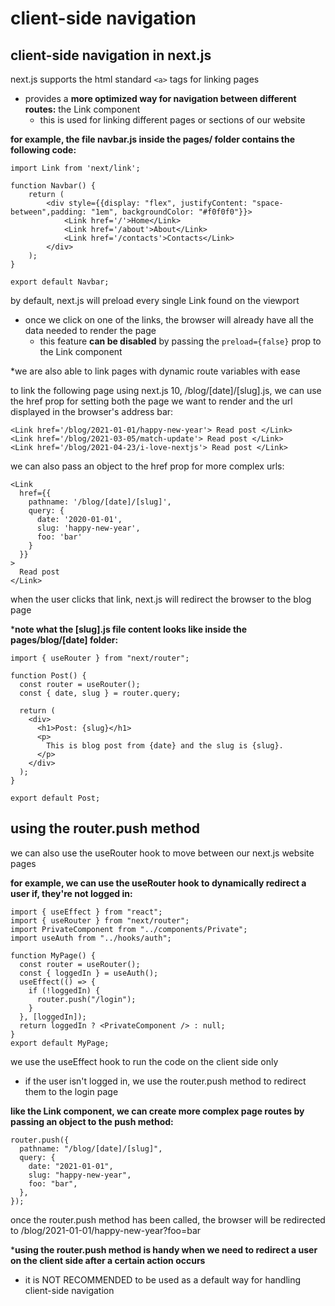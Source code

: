 # client-side navigation

## client-side navigation in next.js
next.js supports the html standard ```<a>``` tags for linking pages
- provides a **more optimized way for navigation between different routes:** the Link component
    - this is used for linking different pages or sections of our website

**for example, the file navbar.js inside the pages/ folder contains the following code:**

```
import Link from 'next/link';

function Navbar() {
    return (
        <div style={{display: "flex", justifyContent: "space-between",padding: "1em", backgroundColor: "#f0f0f0"}}>
            <Link href='/'>Home</Link>
            <Link href='/about'>About</Link>
            <Link href='/contacts'>Contacts</Link>
        </div>
    );
}

export default Navbar;
```

by default, next.js will preload every single Link found on the viewport
- once we click on one of the links, the browser will already have all the data needed to render the page
    - this feature **can be disabled** by passing the ```preload={false}``` prop to the Link component

*we are also able to link pages with dynamic route variables with ease

to link the following page using next.js 10, /blog/[date]/[slug].js, we can use the href prop for setting both the page we want to render and the url displayed in the browser's address bar:

```
<Link href='/blog/2021-01-01/happy-new-year'> Read post </Link>
<Link href='/blog/2021-03-05/match-update'> Read post </Link>
<Link href='/blog/2021-04-23/i-love-nextjs'> Read post </Link>
```

we can also pass an object to the href prop for more complex urls:

```
<Link
  href={{
    pathname: '/blog/[date]/[slug]',
    query: {
      date: '2020-01-01',
      slug: 'happy-new-year',
      foo: 'bar'
    }
  }}
>
  Read post
</Link>
```

when the user clicks that link, next.js will redirect the browser to the blog page

***note what the [slug].js file content looks like inside the pages/blog/[date] folder:**

```
import { useRouter } from "next/router";

function Post() {
  const router = useRouter();
  const { date, slug } = router.query;

  return (
    <div>
      <h1>Post: {slug}</h1>
      <p>
        This is blog post from {date} and the slug is {slug}.
      </p>
    </div>
  );
}

export default Post;
```

## using the router.push method
we can also use the useRouter hook to move between our next.js website pages

**for example, we can use the useRouter hook to dynamically redirect a user if, they're not logged in:**

```
import { useEffect } from "react";
import { useRouter } from "next/router";
import PrivateComponent from "../components/Private";
import useAuth from "../hooks/auth";

function MyPage() {
  const router = useRouter();
  const { loggedIn } = useAuth();
  useEffect(() => {
    if (!loggedIn) {
      router.push("/login");
    }
  }, [loggedIn]);
  return loggedIn ? <PrivateComponent /> : null;
}
export default MyPage;
```

we use the useEffect hook to run the code on the client side only
- if the user isn't logged in, we use the router.push method to redirect them to the login page

**like the Link component, we can create more complex page routes by passing an object to the push method:**

```
router.push({
  pathname: "/blog/[date]/[slug]",
  query: {
    date: "2021-01-01",
    slug: "happy-new-year",
    foo: "bar",
  },
});
```

once the router.push method has been called, the browser will be redirected to /blog/2021-01-01/happy-new-year?foo=bar

***using the router.push method is handy when we need to redirect a user on the client side after a certain action occurs**
- it is NOT RECOMMENDED to be used as a default way for handling client-side navigation